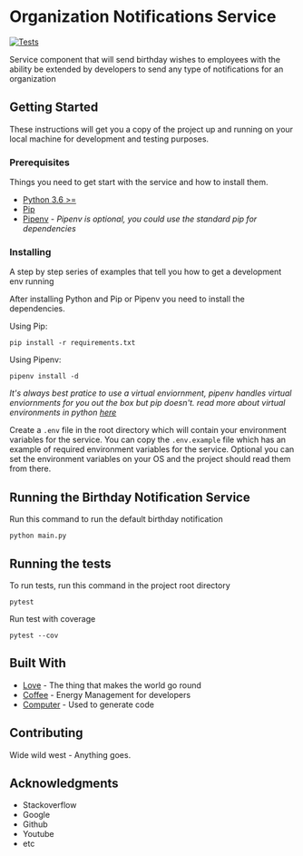 # Organization Notifications Service
[![Tests](https://github.com/UrbanSwati/organization-notifications-service/actions/workflows/python-package.yml/badge.svg)](https://github.com/UrbanSwati/organization-notifications-service/actions/workflows/python-package.yml)

Service component that will send birthday wishes to employees with the ability be extended by developers to send any
type of notifications for an organization

## Getting Started

These instructions will get you a copy of the project up and running on your local machine for development and testing
purposes.

### Prerequisites

Things you need to get start with the service and how to install them.

- [Python 3.6 >=](https://www.python.org/downloads/)
- [Pip](https://pip.pypa.io/en/stable/installation/)
- [Pipenv](https://pipenv.pypa.io/en/latest/) - 
  *Pipenv is optional, you could use the standard pip for dependencies*

### Installing

A step by step series of examples that tell you how to get a development env running

After installing Python and Pip or Pipenv you need to install the dependencies.

Using Pip:

```
pip install -r requirements.txt
```

Using Pipenv:

```
pipenv install -d
```

*It's always best pratice to use a virtual enviornment, pipenv handles virtual enviornments for you out the box but pip
doesn't. read more about virtual environments in
python [here](https://www.dataquest.io/blog/a-complete-guide-to-python-virtual-environments/)*

Create a `.env` file in the root directory which will contain your environment variables for the service. You can copy
the `.env.example` file which has an example of required environment variables for the service. Optional you can set the
environment variables on your OS and the project should read them from there.

## Running the Birthday Notification Service

Run this command to run the default birthday notification

```
python main.py
```

## Running the tests

To run tests, run this command in the project root directory

```
pytest 
```

Run test with coverage

```
pytest --cov
```

## Built With

* [Love]() - The thing that makes the world go round
* [Coffee]() - Energy Management for developers
* [Computer]() - Used to generate code

## Contributing

Wide wild west - Anything goes.

## Acknowledgments

* Stackoverflow
* Google
* Github
* Youtube
* etc

